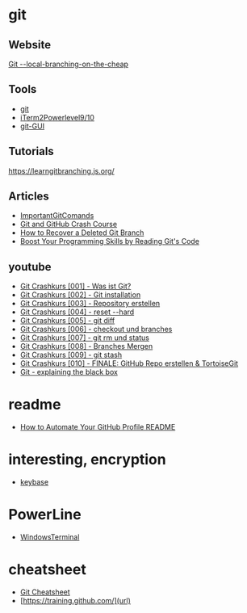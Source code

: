# git

## Website
[Git --local-branching-on-the-cheap](https://git-scm.com/)

## Tools
* [git](https://www.git-scm.com/)  
* [iTerm2Powerlevel9/10](https://en.wikipedia.org/wiki/ITerm2)  
* [git-GUI](https://www.git-scm.com/downloads/guis)

## Tutorials
https://learngitbranching.js.org/

## Articles
* [ImportantGitComands](https://t3n.de/news/schneller-git-einstieg-befehle-1077761/?utm_campaign=meetedgar&utm_medium=social&utm_source=meetedgar.com)  
* [Git and GitHub Crash Course](https://www.freecodecamp.org/news/git-and-github-crash-course/)
* [How to Recover a Deleted Git Branch](https://morioh.com/p/d29ebe3f0b86)
* [Boost Your Programming Skills by Reading Git's Code](https://www.freecodecamp.org/news/boost-programming-skills-read-git-code/)

## youtube
* [Git Crashkurs [001] - Was ist Git?](https://youtu.be/Nkz7TnhFvWU)  
* [Git Crashkurs [002] - Git installation](https://youtu.be/5KFn0r2XrtA)  
* [Git Crashkurs [003] - Repository erstellen](https://youtu.be/8Qau5_NmF9s)  
* [Git Crashkurs [004] - reset --hard](https://youtu.be/ch-VjQW6tsg)  
* [Git Crashkurs [005] - git diff](https://youtu.be/-9hyURYmvsY)  
* [Git Crashkurs [006] - checkout und branches](https://youtu.be/tHtiehTr59I)  
* [Git Crashkurs [007] - git rm und status](https://youtu.be/QHBTc92WT1E)  
* [Git Crashkurs [008] - Branches Mergen](https://youtu.be/xyTS2yyOWnA)  
* [Git Crashkurs [009] - git stash](https://youtu.be/5rSaU-cj_J0)  
* [Git Crashkurs [010] - FINALE: GitHub Repo erstellen & TortoiseGit](https://youtu.be/qIQUfbG_s1M)  
* [Git - explaining the black box](https://youtu.be/Me73yBGqt0o)

# readme
* [How to Automate Your GitHub Profile README](https://www.freecodecamp.org/news/go-automate-your-github-profile-readme/)

# interesting, encryption
* [keybase](https://keybase.io/blog/encrypted-git-for-everyone)

# PowerLine
* [WindowsTerminal](https://docs.microsoft.com/en-us/windows/terminal/tutorials/powerline-setup)

# cheatsheet
* [Git Cheatsheet](https://ndpsoftware.com/git-cheatsheet.html#loc=index;)
* [https://training.github.com/](url)
